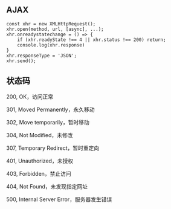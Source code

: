 <!--
 * @Author: “chapaofan-zy” “1095004630@qq.com”
 * @Date: 2023-06-08 14:48:14
 * @LastEditors: “chapaofan-zy” “1095004630@qq.com”
 * @LastEditTime: 2023-06-08 14:59:31
 * @Description: 茶泡饭的完美代码
-->

## AJAX

```
const xhr = new XMLHttpRequest();
xhr.open(method, url, [async], ...);
xhr.onreadystatechange = () => {
    if (xhr.readyState !== 4 || xhr.status !== 200) return;
    console.log(xhr.response)
}
xhr.responseType = 'JSON';
xhr.send();
```

## 状态码

200, OK，访问正常

301, Moved Permanently，永久移动

302, Move temporarily，暂时移动

304, Not Modified，未修改

307, Temporary Redirect，暂时重定向

401, Unauthorized，未授权

403, Forbidden，禁止访问

404, Not Found，未发现指定网址

500, Internal Server Error，服务器发生错误
